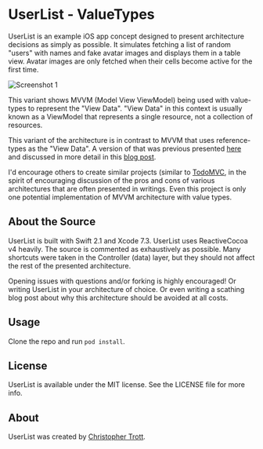 # UserList - ValueTypes

UserList is an example iOS app concept designed to present architecture decisions as simply as possible. It simulates fetching a list of random "users" with names and fake avatar images and displays them in a table view. Avatar images are only fetched when their cells become active for the first time.

![Screenshot 1](https://github.com/twocentstudios/userlistvaluetypes/blob/master/Marketing/preview-00.gif)

This variant shows MVVM (Model View ViewModel) being used with value-types to represent the "View Data". "View Data" in this context is usually known as a ViewModel that represents a single resource, not a collection of resources.

This variant of the architecture is in contrast to MVVM that uses reference-types as the "View Data". A version of that was previous presented [here](https://github.com/timehop/Userlist) and discussed in more detail in this [blog post](http://twocentstudios.com/2014/06/08/on-mvvm-and-architecture-questions/).

I'd encourage others to create similar projects (similar to [TodoMVC](http://todomvc.com/), in the spirit of encouraging discussion of the pros and cons of various architectures that are often presented in writings. Even this project is only one potential implementation of MVVM architecture with value types.

## About the Source

UserList is built with Swift 2.1 and Xcode 7.3. UserList uses ReactiveCocoa v4 heavily. The source is commented as exhaustively as possible. Many shortcuts were taken in the Controller (data) layer, but they should not affect the rest of the presented architecture.

Opening issues with questions and/or forking is highly encouraged! Or writing UserList in your architecture of choice. Or even writing a scathing blog post about why this architecture should be avoided at all costs.

## Usage

Clone the repo and run `pod install`.

## License

UserList is available under the MIT license. See the LICENSE file for more info.

## About

UserList was created by [Christopher Trott](http://twitter.com/twocentstudios).
